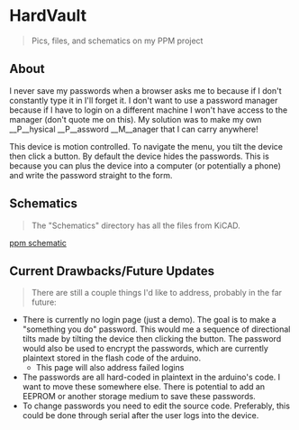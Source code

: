 # HardVault
> Pics, files, and schematics on my PPM project

## About
I never save my passwords when a browser asks me to because if I don't constantly type it in I'll forget it. I don't want to use a password manager because if I have to login on a different machine I won't have access to the manager (don't quote me on this). My solution was to make my own __P__hysical __P__assword __M__anager that I can carry anywhere!

This device is motion controlled. To navigate the menu, you tilt the device then click a button. By default the device hides the passwords. This is because you can plus the device into a computer (or potentially a phone) and write the password straight to the form.



## Schematics
> The "Schematics" directory has all the files from KiCAD.

[ppm schematic](https://github.com/owenCocjin/HardVault/blob/master/Pics/ppm.svg "Circuit Schematic")

## Current Drawbacks/Future Updates
> There are still a couple things I'd like to address, probably in the far future:
- There is currently no login page (just a demo). The goal is to make a "something you do" password. This would me a sequence of directional tilts made by tilting the device then clicking the button. The password would also be used to encrypt the passwords, which are currently plaintext stored in the flash code of the arduino.
	- This page will also address failed logins
- The passwords are all hard-coded in plaintext in the arduino's code. I want to move these somewhere else. There is potential to add an EEPROM or another storage medium to save these passwords.
- To change passwords you need to edit the source code. Preferably, this could be done through serial after the user logs into the device.
